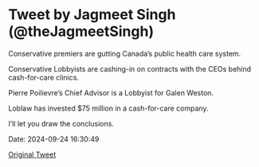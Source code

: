 # Tweet by Jagmeet Singh (@theJagmeetSingh)

Conservative premiers are gutting Canada’s public health care system.

Conservative Lobbyists are cashing-in on contracts with the CEOs behind cash-for-care clinics. 
 
Pierre Poilievre’s Chief Advisor is a Lobbyist for Galen Weston.

Loblaw has invested $75 million in a cash-for-care company. 
 
I’ll let you draw the conclusions.

Date: 2024-09-24 16:30:49

[Original Tweet](https://x.com/theJagmeetSingh/status/1838617092033032394)
